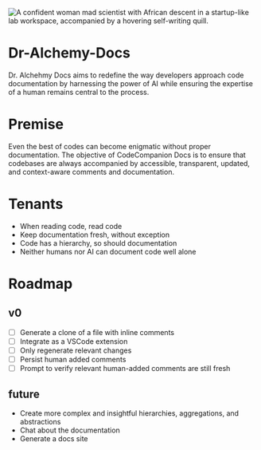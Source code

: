 ![A confident woman mad scientist with African descent in a startup-like lab workspace, accompanied by a hovering self-writing quill.](https://github.com/jhaenel/Dr-Alchemy-Docs/blob/main/images/dr-alechemy.png?raw=true)

# Dr-Alchemy-Docs
Dr. Alchehmy Docs aims to redefine the way developers approach code documentation by harnessing the power of AI while ensuring the expertise of a human remains central to the process.

# Premise
Even the best of codes can become enigmatic without proper documentation. The objective of CodeCompanion Docs is to ensure that codebases are always accompanied by accessible, transparent, updated, and context-aware comments and documentation.

# Tenants
 - When reading code, read code
 - Keep documentation fresh, without exception
 - Code has a hierarchy, so should documentation
 - Neither humans nor AI can document code well alone

# Roadmap
## v0
  - [ ] Generate a clone of a file with inline comments
  - [ ] Integrate as a VSCode extension
  - [ ] Only regenerate relevant changes
  - [ ] Persist human added comments
  - [ ] Prompt to verify relevant human-added comments are still fresh
## future
  - Create more complex and insightful hierarchies, aggregations, and abstractions
  - Chat about the documentation
  - Generate a docs site